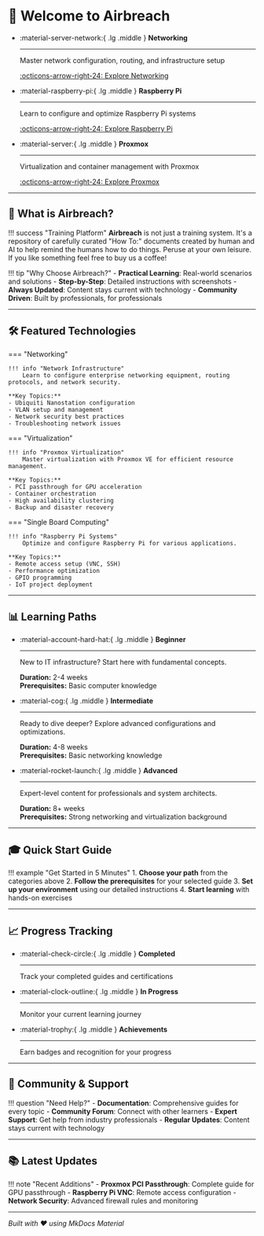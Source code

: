 # 🚀 Welcome to Airbreach

<div class="grid cards" markdown>

-   :material-server-network:{ .lg .middle } **Networking**

    ---

    Master network configuration, routing, and infrastructure setup

    [:octicons-arrow-right-24: Explore Networking](networking/setup-nanostation.md)

-   :material-raspberry-pi:{ .lg .middle } **Raspberry Pi**

    ---

    Learn to configure and optimize Raspberry Pi systems

    [:octicons-arrow-right-24: Explore Raspberry Pi](raspberry-pi/enable-vnc.md)

-   :material-server:{ .lg .middle } **Proxmox**

    ---

    Virtualization and container management with Proxmox

    [:octicons-arrow-right-24: Explore Proxmox](proxmox/PROXMOX-PCI%20Passthrough.md)

</div>

---

## 🎯 What is Airbreach?

!!! success "Training Platform"
    **Airbreach** is not just a training system. It's a repository of carefully curated "How To:" documents created by human and AI to help remind the humans how to do things. Peruse at your own leisure. If you like something feel free to buy us a coffee!

!!! tip "Why Choose Airbreach?"
    - **Practical Learning**: Real-world scenarios and solutions
    - **Step-by-Step**: Detailed instructions with screenshots
    - **Always Updated**: Content stays current with technology
    - **Community Driven**: Built by professionals, for professionals

---

## 🛠️ Featured Technologies

=== "Networking"

    !!! info "Network Infrastructure"
        Learn to configure enterprise networking equipment, routing protocols, and network security.

    **Key Topics:**
    - Ubiquiti Nanostation configuration
    - VLAN setup and management
    - Network security best practices
    - Troubleshooting network issues

=== "Virtualization"

    !!! info "Proxmox Virtualization"
        Master virtualization with Proxmox VE for efficient resource management.

    **Key Topics:**
    - PCI passthrough for GPU acceleration
    - Container orchestration
    - High availability clustering
    - Backup and disaster recovery

=== "Single Board Computing"

    !!! info "Raspberry Pi Systems"
        Optimize and configure Raspberry Pi for various applications.

    **Key Topics:**
    - Remote access setup (VNC, SSH)
    - Performance optimization
    - GPIO programming
    - IoT project deployment

---

## 📊 Learning Paths

<div class="grid cards" markdown>

-   :material-account-hard-hat:{ .lg .middle } **Beginner**

    ---

    New to IT infrastructure? Start here with fundamental concepts.

    **Duration:** 2-4 weeks  
    **Prerequisites:** Basic computer knowledge

-   :material-cog:{ .lg .middle } **Intermediate**

    ---

    Ready to dive deeper? Explore advanced configurations and optimizations.

    **Duration:** 4-8 weeks  
    **Prerequisites:** Basic networking knowledge

-   :material-rocket-launch:{ .lg .middle } **Advanced**

    ---

    Expert-level content for professionals and system architects.

    **Duration:** 8+ weeks  
    **Prerequisites:** Strong networking and virtualization background

</div>

---

## 🎓 Quick Start Guide

!!! example "Get Started in 5 Minutes"
    1. **Choose your path** from the categories above
    2. **Follow the prerequisites** for your selected guide
    3. **Set up your environment** using our detailed instructions
    4. **Start learning** with hands-on exercises

---

## 📈 Progress Tracking

<div class="grid cards" markdown>

-   :material-check-circle:{ .lg .middle } **Completed**

    ---

    Track your completed guides and certifications

-   :material-clock-outline:{ .lg .middle } **In Progress**

    ---

    Monitor your current learning journey

-   :material-trophy:{ .lg .middle } **Achievements**

    ---

    Earn badges and recognition for your progress

</div>

---

## 🤝 Community & Support

!!! question "Need Help?"
    - **Documentation**: Comprehensive guides for every topic
    - **Community Forum**: Connect with other learners
    - **Expert Support**: Get help from industry professionals
    - **Regular Updates**: Content stays current with technology

---

## 📚 Latest Updates

!!! note "Recent Additions"
    - **Proxmox PCI Passthrough**: Complete guide for GPU passthrough
    - **Raspberry Pi VNC**: Remote access configuration
    - **Network Security**: Advanced firewall rules and monitoring

---

*Built with ❤️ using MkDocs Material*
